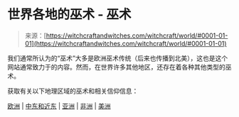 <!--yml

分类: 未分类

日期: 2024-06-12 18:26:41

-->

# 世界各地的巫术 - 巫术

> 来源：[https://witchcraftandwitches.com/witchcraft/world/#0001-01-01](https://witchcraftandwitches.com/witchcraft/world/#0001-01-01)

我们通常所认为的“巫术”大多是欧洲巫术传统（后来也传播到北美），这也是这个网站通常致力于的内容。然而，在世界许多其他地区，还存在着各种其他类型的巫术。

获取有关以下地理区域的巫术和相关信仰信息：

[欧洲](http://witchcraftandwitches.com/witchcraft/world-europe/) | [中东和近东](http://witchcraftandwitches.com/witchcraft/world-near-east/) | [亚洲](http://witchcraftandwitches.com/witchcraft/world-asia/) | [非洲](http://witchcraftandwitches.com/witchcraft/world-africa/) | [美洲](http://witchcraftandwitches.com/witchcraft/world-americas/)
